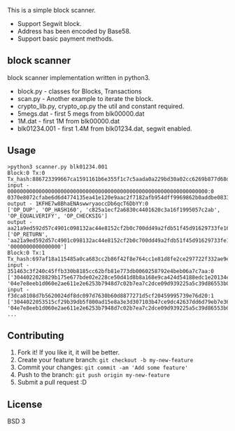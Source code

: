 This is a simple block scanner.

- Support Segwit block.
- Address has been encoded by Base58.
- Support basic payment methods.   

## block scanner

block scanner implementation written in python3.

- block.py - classes for Blocks, Transactions
- scan.py - Another example to iterate the block.
- crypto_lib.py, crypto_op.py the util and constant required.
- 5megs.dat - first 5 megs from blk00000.dat
- 1M.dat - first 1M from blk00000.dat
- blk01234.001 - first 1.4M from blk01234.dat, segwit enabled.

## Usage

```
>python3 scanner.py blk01234.001
Block:0 Tx:0 Tx_hash:886723399667ca1591161b6e355f1c7c5aada0a229bd30a02cc6269b877d68d1
input - 0000000000000000000000000000000000000000000000000000000000000000:0
0370e8072cfabe6d6d4774135ea41e120e9aac2f7182afb954dff9969862b0addbe08338db9c146cf704000000f09f909f0f4d696e6564206279206c7a783838380000000000000000000000000000000000000000000000000000000000000000000000
output - 1KFHE7w8BhaENAswwryaoccDb6qcT6DbYY:0
['OP_DUP', 'OP_HASH160', 'c825a1ecf2a6830c4401620c3a16f1995057c2ab', 'OP_EQUALVERIFY', 'OP_CHECKSIG']
output - aa21a9ed592d57c4901c098132ac44e8152cf2b0c700dd49a2fdb51f45d91629733fe161:1
['OP_RETURN', 'aa21a9ed592d57c4901c098132ac44e8152cf2b0c700dd49a2fdb51f45d91629733fe161', '0000000000000000']
Block:0 Tx:1 Tx_hash:697af18a115485a0ca683cc2b86f42f8e764cc1e81d8fe2ce297722f332ae9ed
input - 351463c3f240c45ffb330b8185cc62bfb81e773db0060258792e4beb06a7c7aa:0
['3044022028829b175e677bde02e228ce50d41d8b8a168e9ca424d54188edc1e20134e33c022045b1229f0c751b47addde93100d9f24e61f9e97968d1b0a6bea2d1b702aa312a01', '04e7e8eeb1d060e2ae611e2e6253b7948d7c02b7ea7c2dce09d939225a5c39d86553b07acf5073b1dc1e432cdf574d587b2800e0c3d4e43fcb3a1f84bfdf602a1e']
input - f3dca8108d7b5620024df8dc097d7630b60d8877271d5cf20459995739e76d20:1
['3044022053515cf29b39db5f800ad15e8a3e3d307103b47ce9dc42637dd6d79eb7e36d4f0220139ef712cbdab987fa15a61549c4c441eab4c214b1f5df6c19dd81e8e496deb801', '04e7e8eeb1d060e2ae611e2e6253b7948d7c02b7ea7c2dce09d939225a5c39d86553b07acf5073b1dc1e432cdf574d587b2800e0c3d4e43fcb3a1f84bfdf602a1e']
...
```

## Contributing

1. Fork it! If you like it, it will be better.
2. Create your feature branch: `git checkout -b my-new-feature`
3. Commit your changes: `git commit -am 'Add some feature'`
4. Push to the branch: `git push origin my-new-feature`
5. Submit a pull request :D

## License

BSD 3
